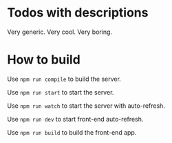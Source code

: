 # Todos with descriptions

Very generic. Very cool. Very boring.

# How to build

Use ```npm run compile``` to build the server.

Use ```npm run start``` to start the server.

Use ```npm run watch``` to start the server with auto-refresh.

Use ```npm run dev``` to start front-end auto-refresh.

Use ```npm run build``` to build the front-end app.